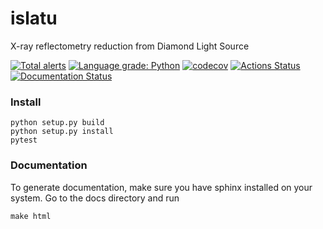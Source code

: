 # islatu

X-ray reflectometry reduction from Diamond Light Source

[![Total alerts](https://img.shields.io/lgtm/alerts/g/RBrearton/islatu.svg?logo=lgtm&logoWidth=18)](https://lgtm.com/projects/g/RBrearton/islatu/alerts/)
[![Language grade: Python](https://img.shields.io/lgtm/grade/python/g/RBrearton/islatu.svg?logo=lgtm&logoWidth=18)](https://lgtm.com/projects/g/RBrearton/islatu/context:python)
[![codecov](https://codecov.io/gh/RBrearton/islatu/branch/master/graph/badge.svg?token=FGIV0MVHS8)](https://codecov.io/gh/RBrearton/islatu)
[![Actions Status](https://github.com/RBrearton/islatu/workflows/pytest/badge.svg)](https://github.com/pytest/islatu/actions)
[![Documentation Status](https://readthedocs.org/projects/local-stats/badge/?version=latest)](https://local-stats.readthedocs.io/en/latest/?badge=latest)

### Install

```
python setup.py build
python setup.py install
pytest
```

### Documentation

To generate documentation, make sure you have sphinx installed on your system.
Go to the docs directory and run

```
make html
```
